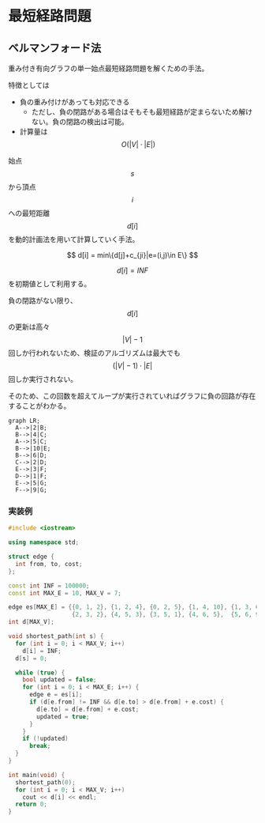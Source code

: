 # 最短経路問題

## ベルマンフォード法

重み付き有向グラフの単一始点最短経路問題を解くための手法。

特徴としては

* 負の重み付けがあっても対応できる
  * ただし、負の閉路がある場合はそもそも最短経路が定まらないため解けない。負の閉路の検出は可能。
* 計算量は$$O(|V|\cdot |E|)$$

始点$$s$$から頂点$$i$$への最短距離$$d[i]$$を動的計画法を用いて計算していく手法。

<center>
$$
d[i] = min\{d[j]+c_{ji}|e=(i,j)\in E\}
$$
</center>

$$d[i]=INF$$を初期値として利用する。

負の閉路がない限り、$$d[i]$$の更新は高々$$|V|-1$$回しか行われないため、検証のアルゴリズムは最大でも$$(|V|-1)\cdot |E|$$回しか実行されない。

そのため、この回数を超えてループが実行されていればグラフに負の回路が存在することがわかる。

```mermaid
graph LR;
  A-->|2|B;
  B-->|4|C;
  A-->|5|C;
  B-->|10|E;
  B-->|6|D;
  C-->|2|D;
  E-->|3|F;
  D-->|1|F;
  E-->|5|G;
  F-->|9|G;
```

### 実装例

```cpp
#include <iostream>

using namespace std;

struct edge {
  int from, to, cost;
};

const int INF = 100000;
const int MAX_E = 10, MAX_V = 7;

edge es[MAX_E] = {{0, 1, 2}, {1, 2, 4}, {0, 2, 5}, {1, 4, 10}, {1, 3, 6},
                  {2, 3, 2}, {4, 5, 3}, {3, 5, 1}, {4, 6, 5},  {5, 6, 9}};
int d[MAX_V];

void shortest_path(int s) {
  for (int i = 0; i < MAX_V; i++)
    d[i] = INF;
  d[s] = 0;

  while (true) {
    bool updated = false;
    for (int i = 0; i < MAX_E; i++) {
      edge e = es[i];
      if (d[e.from] != INF && d[e.to] > d[e.from] + e.cost) {
        d[e.to] = d[e.from] + e.cost;
        updated = true;
      }
    }
    if (!updated)
      break;
  }
}

int main(void) {
  shortest_path(0);
  for (int i = 0; i < MAX_V; i++)
    cout << d[i] << endl;
  return 0;
}
```
